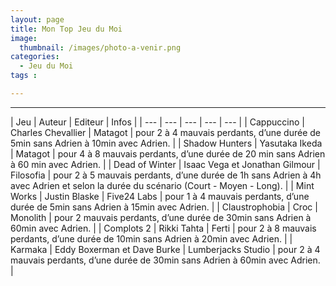 ```yaml
---
layout: page
title: Mon Top Jeu du Moi
image: 
  thumbnail: /images/photo-a-venir.png
categories:
  - Jeu du Moi
tags :

---
```

    
	
---

| Jeu | Auteur | Editeur | Infos |
| --- | --- | --- | --- | --- |
| Cappuccino | Charles Chevallier | Matagot | pour 2 à 4 mauvais perdants, d’une durée de 5min sans Adrien à 10min avec Adrien. |
| Shadow Hunters | Yasutaka Ikeda | Matagot | pour 4 à 8 mauvais perdants, d’une durée de 20 min sans Adrien à 60 min avec Adrien. |
| Dead of Winter | Isaac Vega et Jonathan Gilmour  | Filosofia | pour 2 à 5 mauvais perdants, d’une durée de 1h sans Adrien à 4h avec Adrien et selon la durée du scénario (Court - Moyen - Long). |
| Mint Works | Justin Blaske  | Five24 Labs | pour 1 à 4 mauvais perdants, d’une durée de 5min sans Adrien à 15min avec Adrien. |
| Claustrophobia | Croc  | Monolith | pour 2 mauvais perdants, d’une durée de 30min sans Adrien à 60min avec Adrien. |
| Complots 2 | Rikki Tahta  | Ferti | pour 2 à 8 mauvais perdants, d’une durée de 10min sans Adrien à 20min avec Adrien. |
| Karmaka | Eddy Boxerman et Dave Burke  | Lumberjacks Studio | pour 2 à 4 mauvais perdants, d’une durée de 30min sans Adrien à 60min avec Adrien. |

